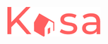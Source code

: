 ![logo](https://github.com/Patrice-H/PatriceHochard_11_05052022/blob/main/src/assets/general/logo.png)